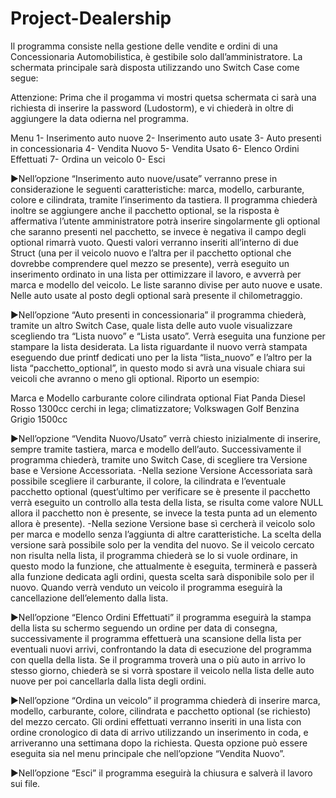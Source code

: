 # Project-Dealership
Il programma consiste nella gestione delle vendite e ordini di una Concessionaria Automobilistica, è gestibile solo dall’amministratore. La schermata principale sarà disposta utilizzando uno Switch Case come segue:

Attenzione: Prima che il progamma vi mostri quetsa schermata ci sarà una richiesta di inserire la password (Ludostorm), e vi chiederà in oltre di aggiungere la data odierna nel programma.

Menu
1- Inserimento auto nuove
2- Inserimento auto usate
3- Auto presenti in concessionaria
4- Vendita Nuovo
5- Vendita Usato
6- Elenco Ordini Effettuati
7- Ordina un veicolo
0- Esci

►Nell’opzione “Inserimento auto nuove/usate” verranno prese in considerazione le seguenti caratteristiche: marca, modello, carburante, colore e cilindrata, tramite l’inserimento da tastiera. Il programma chiederà inoltre se aggiungere anche il pacchetto optional, se la risposta è affermativa l’utente amministratore potrà inserire singolarmente gli optional che saranno presenti nel pacchetto, se invece è negativa il campo degli optional rimarrà vuoto.
Questi valori verranno inseriti all’interno di due Struct (una per il veicolo nuovo e l’altra per il pacchetto optional che dovrebbe comprendere quel mezzo se presente), verrà eseguito un inserimento ordinato in una lista per ottimizzare il lavoro, e avverrà per marca e modello del veicolo. Le liste saranno divise per auto nuove e usate. Nelle auto usate al posto degli optional sarà presente il chilometraggio.

►Nell’opzione “Auto presenti in concessionaria” il programma chiederà, tramite un altro Switch Case, quale lista delle auto vuole visualizzare scegliendo tra “Lista nuovo” e “Lista usato”. Verrà eseguita una funzione per stampare la lista desiderata. La lista riguardante il nuovo verrà stampata eseguendo due printf dedicati uno per la lista “lista_nuovo” e l’altro per la lista “pacchetto_optional”, in questo modo si avrà una visuale chiara sui veicoli che avranno o meno gli optional. Riporto un esempio:
  
  Marca e Modello   carburante    colore    cilindrata    optional
  Fiat Panda        Diesel        Rosso     1300cc        cerchi in lega; climatizzatore;
  Volkswagen Golf   Benzina       Grigio    1500cc

►Nell’opzione “Vendita Nuovo/Usato” verrà chiesto inizialmente di inserire, sempre tramite tastiera, marca e modello dell’auto. Successivamente il programma chiederà, tramite uno Switch Case, di scegliere tra Versione base e Versione Accessoriata.
-Nella sezione Versione Accessoriata sarà possibile scegliere il carburante, il colore, la cilindrata e l’eventuale pacchetto optional (quest’ultimo per verificare se è presente il pacchetto verrà eseguito un controllo alla testa della lista, se risulta come valore NULL allora il pacchetto non è presente, se invece la testa punta ad un elemento allora è presente).
-Nella sezione Versione base sì cercherà il veicolo solo per marca e modello senza l’aggiunta di altre caratteristiche.
La scelta della versione sarà possibile solo per la vendita del nuovo. Se il veicolo cercato non risulta nella lista, il programma chiederà se lo si vuole ordinare, in questo modo la funzione, che attualmente è eseguita, terminerà e passerà alla funzione dedicata agli ordini, questa scelta sarà disponibile solo per il nuovo. Quando verrà venduto un veicolo il programma eseguirà la cancellazione dell’elemento dalla lista.

►Nell’opzione “Elenco Ordini Effettuati” il programma eseguirà la stampa della lista su schermo seguendo un ordine per data di consegna, successivamente il programma effettuerà una scansione della lista per eventuali nuovi arrivi, confrontando la data di esecuzione del programma con quella della lista. Se il programma troverà una o più auto in arrivo lo stesso giorno, chiederà se si vorrà spostare il veicolo nella lista delle auto nuove per poi cancellarla dalla lista degli ordini.

►Nell’opzione “Ordina un veicolo” il programma chiederà di inserire marca, modello, carburante, colore, cilindrata e pacchetto optional (se richiesto) del mezzo cercato. Gli ordini effettuati verranno inseriti in una lista con ordine cronologico di data di arrivo utilizzando un inserimento in coda, e arriveranno una settimana dopo la richiesta. Questa opzione può essere eseguita sia nel menu principale che nell’opzione “Vendita Nuovo”.

►Nell’opzione “Esci” il programma eseguirà la chiusura e salverà il lavoro sui file.
